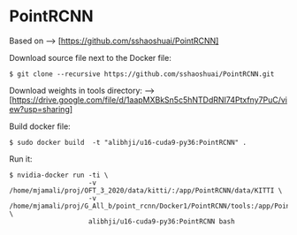 # PointRCNN
 Based on --> [https://github.com/sshaoshuai/PointRCNN]

Download source file next to the Docker file:
```
$ git clone --recursive https://github.com/sshaoshuai/PointRCNN.git
``` 

Download weights in tools directory: --> [https://drive.google.com/file/d/1aapMXBkSn5c5hNTDdRNI74Ptxfny7PuC/view?usp=sharing]


Build docker file:
```
$ sudo docker build  -t "alibhji/u16-cuda9-py36:PointRCNN" .
``` 

Run it:
``` 
$ nvidia-docker run -ti \
                    -v /home/mjamali/proj/OFT_3_2020/data/kitti/:/app/PointRCNN/data/KITTI \  
                    -v /home/mjamali/proj/G_All_b/point_rcnn/Docker1/PointRCNN/tools:/app/PointRCNN/tools \
                    alibhji/u16-cuda9-py36:PointRCNN bash 
``` 
